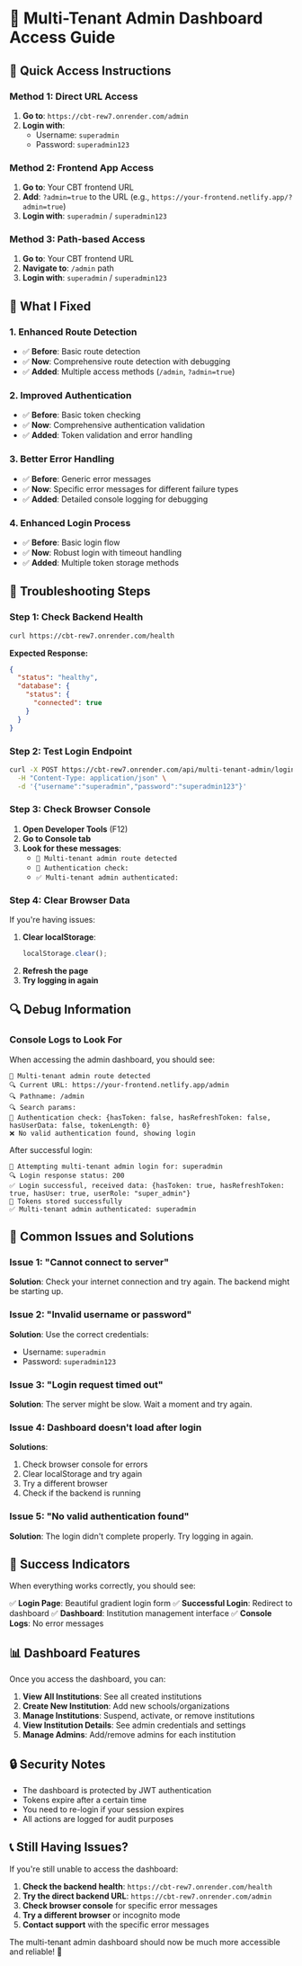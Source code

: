 # 🔐 Multi-Tenant Admin Dashboard Access Guide

## 🎯 **Quick Access Instructions**

### **Method 1: Direct URL Access**
1. **Go to**: `https://cbt-rew7.onrender.com/admin`
2. **Login with**:
   - Username: `superadmin`
   - Password: `superadmin123`

### **Method 2: Frontend App Access**
1. **Go to**: Your CBT frontend URL
2. **Add**: `?admin=true` to the URL (e.g., `https://your-frontend.netlify.app/?admin=true`)
3. **Login with**: `superadmin` / `superadmin123`

### **Method 3: Path-based Access**
1. **Go to**: Your CBT frontend URL
2. **Navigate to**: `/admin` path
3. **Login with**: `superadmin` / `superadmin123`

## 🔧 **What I Fixed**

### **1. Enhanced Route Detection**
- ✅ **Before**: Basic route detection
- ✅ **Now**: Comprehensive route detection with debugging
- ✅ **Added**: Multiple access methods (`/admin`, `?admin=true`)

### **2. Improved Authentication**
- ✅ **Before**: Basic token checking
- ✅ **Now**: Comprehensive authentication validation
- ✅ **Added**: Token validation and error handling

### **3. Better Error Handling**
- ✅ **Before**: Generic error messages
- ✅ **Now**: Specific error messages for different failure types
- ✅ **Added**: Detailed console logging for debugging

### **4. Enhanced Login Process**
- ✅ **Before**: Basic login flow
- ✅ **Now**: Robust login with timeout handling
- ✅ **Added**: Multiple token storage methods

## 🚨 **Troubleshooting Steps**

### **Step 1: Check Backend Health**
```bash
curl https://cbt-rew7.onrender.com/health
```
**Expected Response:**
```json
{
  "status": "healthy",
  "database": {
    "status": {
      "connected": true
    }
  }
}
```

### **Step 2: Test Login Endpoint**
```bash
curl -X POST https://cbt-rew7.onrender.com/api/multi-tenant-admin/login \
  -H "Content-Type: application/json" \
  -d '{"username":"superadmin","password":"superadmin123"}'
```

### **Step 3: Check Browser Console**
1. **Open Developer Tools** (F12)
2. **Go to Console tab**
3. **Look for these messages**:
   - `🏢 Multi-tenant admin route detected`
   - `🔐 Authentication check:`
   - `✅ Multi-tenant admin authenticated:`

### **Step 4: Clear Browser Data**
If you're having issues:
1. **Clear localStorage**:
   ```javascript
   localStorage.clear();
   ```
2. **Refresh the page**
3. **Try logging in again**

## 🔍 **Debug Information**

### **Console Logs to Look For**
When accessing the admin dashboard, you should see:

```
🏢 Multi-tenant admin route detected
🔍 Current URL: https://your-frontend.netlify.app/admin
🔍 Pathname: /admin
🔍 Search params: 
🔐 Authentication check: {hasToken: false, hasRefreshToken: false, hasUserData: false, tokenLength: 0}
❌ No valid authentication found, showing login
```

After successful login:
```
🔐 Attempting multi-tenant admin login for: superadmin
🔍 Login response status: 200
✅ Login successful, received data: {hasToken: true, hasRefreshToken: true, hasUser: true, userRole: "super_admin"}
💾 Tokens stored successfully
✅ Multi-tenant admin authenticated: superadmin
```

## 🎯 **Common Issues and Solutions**

### **Issue 1: "Cannot connect to server"**
**Solution**: Check your internet connection and try again. The backend might be starting up.

### **Issue 2: "Invalid username or password"**
**Solution**: Use the correct credentials:
- Username: `superadmin`
- Password: `superadmin123`

### **Issue 3: "Login request timed out"**
**Solution**: The server might be slow. Wait a moment and try again.

### **Issue 4: Dashboard doesn't load after login**
**Solutions**:
1. Check browser console for errors
2. Clear localStorage and try again
3. Try a different browser
4. Check if the backend is running

### **Issue 5: "No valid authentication found"**
**Solution**: The login didn't complete properly. Try logging in again.

## 🚀 **Success Indicators**

When everything works correctly, you should see:

✅ **Login Page**: Beautiful gradient login form
✅ **Successful Login**: Redirect to dashboard
✅ **Dashboard**: Institution management interface
✅ **Console Logs**: No error messages

## 📊 **Dashboard Features**

Once you access the dashboard, you can:

1. **View All Institutions**: See all created institutions
2. **Create New Institution**: Add new schools/organizations
3. **Manage Institutions**: Suspend, activate, or remove institutions
4. **View Institution Details**: See admin credentials and settings
5. **Manage Admins**: Add/remove admins for each institution

## 🔒 **Security Notes**

- The dashboard is protected by JWT authentication
- Tokens expire after a certain time
- You need to re-login if your session expires
- All actions are logged for audit purposes

## 📞 **Still Having Issues?**

If you're still unable to access the dashboard:

1. **Check the backend health**: `https://cbt-rew7.onrender.com/health`
2. **Try the direct backend URL**: `https://cbt-rew7.onrender.com/admin`
3. **Check browser console** for specific error messages
4. **Try a different browser** or incognito mode
5. **Contact support** with the specific error messages

The multi-tenant admin dashboard should now be much more accessible and reliable! 🎯
